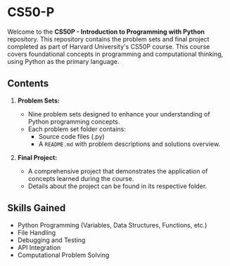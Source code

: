 # CS50-P

Welcome to the **CS50P - Introduction to Programming with Python** repository. This repository contains the problem sets and final project completed as part of Harvard University's CS50P course. This course covers foundational concepts in programming and computational thinking, using Python as the primary language.

## Contents

1. **Problem Sets:**
   - Nine problem sets designed to enhance your understanding of Python programming concepts.
   - Each problem set folder contains:
     - Source code files (.py)
     - A `README.md` with problem descriptions and solutions overview.

2. **Final Project:**
   - A comprehensive project that demonstrates the application of concepts learned during the course.
   - Details about the project can be found in its respective folder.

## Skills Gained

- Python Programming (Variables, Data Structures, Functions, etc.)
- File Handling
- Debugging and Testing
- API Integration
- Computational Problem Solving
